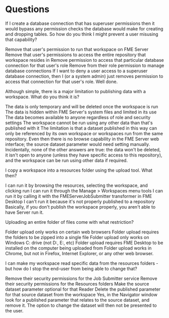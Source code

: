 # Questions #

<quiz>
    <question multiple>
        <p>If I create a database connection that has superuser permissions then it would bypass any permission checks the database would make for creating and dropping tables. So how do you think I might prevent a user misusing that capability?</p>
        <answer>Remove that user's permission to run that workspace on FME Server</answer>
        <answer>Remove that user's permissions to access the entire repository that workspace resides in</answer>
        <answer correct>Remove permission to access that particular database connection for that user's role</answer>
        <answer>Remove from their role permission to manage database connections</answer>
        <explanation>If I want to deny a user access to a superuser database connection, then I (or a system admin) just removes permission to access that connection for that user's role. Well done.</explanation>
    </question>
    <question multiple>
        <p>Although simple, there is a major limitation to publishing data with a workspace. What do you think it is?</p>
        <answer>The data is only temporary and will be deleted once the workspace is run</answer>
        <answer correct>The data is hidden within FME Server's system files and limited in its use</answer>
        <answer>The data becomes available to anyone regardless of role and security settings</answer>
        <answer>The workspace cannot be run using any other data than that's published with it</answer>
        <explanation>The limitation is that a dataset published in this way can only be referenced by its own workspace or workspaces run from the same repository. Even then there is no browse capability in the FME Server web interface; the source dataset parameter would need setting manually.  
        <br>Incidentally, none of the other answers are true: the data won't be deleted, it isn't open to anyone (unless they have specific access to this repository), and the workspace can be run using other data if required.</explanation>
    </question>
    <question multiple>
        <p>I copy a workspace into a resources folder using the upload tool. What then?</p>
        <answer>I can run it by browsing the resources, selecting the workspace, and clicking run</answer>
        <answer>I can run it through the Manage &gt; Workspaces menu tools</answer>
        <answer>I can run it by calling it with the FMEServerJobSubmitter transformer in FME Desktop</answer>
        <answer correct>I can't run it because it's not properly published to a repository</answer>
        <explanation>Basically, if you don't publish the workspace properly, you aren't able to have Server run it.</explanation>
    </question>
    <question multiple>
        <p>Uploading an entire folder of files come with what restriction?</p>
        <answer correct>Folder upload only works on certain web browsers</answer>
        <answer>Folder upload requires the folders to be zipped into a single file</answer>
        <answer>Folder upload only works on Windows C: drive (not D:, E:, etc)</answer>
        <answer>Folder upload requires FME Desktop to be installed on the computer being uploaded from</answer>
        <explanation>Folder upload works in Chrome, but not in Firefox, Internet Explorer, or any other web browser.</explanation>
    </question>
    <question multiple>
        <p>I can make my workspace read specific data from the resources folders - but how do I stop the end-user from being able to change that?</p>
        <answer>Remove their security permissions for the Job Submitter service</answer>
        <answer>Remove their security permissions for the Resources folders</answer>
        <answer>Make the source dataset parameter optional for that Reader</answer>
        <answer correct>Delete the published parameter for that source dataset from the workspace</answer>
        <explanation>Yes, in the Navigator window look for a published parameter that relates to the source dataset, and remove it. The option to change the dataset will then not be presented to the user.</explanation>
    </question>
</quiz>

